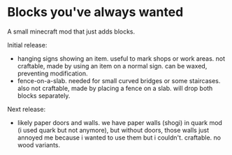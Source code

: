 # Blocks you've always wanted

A small minecraft mod that just adds blocks.

Initial release:
* hanging signs showing an item. useful to mark shops or work areas. not craftable, made by using an item on a normal sign. can be waxed, preventing modification.
* fence-on-a-slab. needed for small curved bridges or some staircases. also not craftable, made by placing a fence on a slab. will drop both blocks separately.

Next release:
* likely paper doors and walls. we have paper walls (shogi) in quark mod (i used quark but not anymore), but without doors, those walls just annoyed me because i wanted to use them but i couldn't. craftable. no wood variants.
